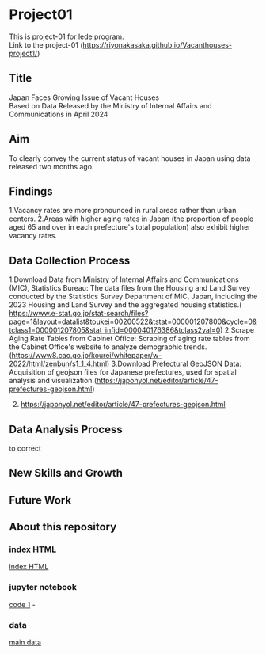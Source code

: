 # Project01
This is project-01 for lede program.
<br>
Link to the project-01 (https://riyonakasaka.github.io/Vacanthouses-project1/)

## Title
Japan Faces Growing Issue of Vacant Houses
<br>
Based on Data Released by the Ministry of Internal Affairs and Communications in April 2024

## Aim
To clearly convey the current status of vacant houses in Japan using data released two months ago.

## Findings
1.Vacancy rates are more pronounced in rural areas rather than urban centers.
2.Areas with higher aging rates in Japan (the proportion of people aged 65 and over in each prefecture's total population) also exhibit higher vacancy rates.

## Data Collection Process
1.Download Data from Ministry of Internal Affairs and Communications (MIC), Statistics Bureau: The data files from the Housing and Land Survey conducted by the Statistics Survey Department of MIC, Japan, including the 2023 Housing and Land Survey and the aggregated housing statistics.( https://www.e-stat.go.jp/stat-search/files?page=1&layout=datalist&toukei=00200522&tstat=000001207800&cycle=0&tclass1=000001207805&stat_infid=000040176386&tclass2val=0)
2.Scrape Aging Rate Tables from Cabinet Office: Scraping of aging rate tables from the Cabinet Office's website to analyze demographic trends.(https://www8.cao.go.jp/kourei/whitepaper/w-2022/html/zenbun/s1_1_4.html)
3.Download Prefectural GeoJSON Data: Acquisition of geojson files for Japanese prefectures, used for spatial analysis and visualization.(https://japonyol.net/editor/article/47-prefectures-geojson.html)



2. https://japonyol.net/editor/article/47-prefectures-geojson.html


## Data Analysis Process
to correct




## New Skills and Growth

## Future Work

## About this repository

### index HTML
[index HTML]() 
### jupyter notebook
[code 1]() -  
### data 
[main data]() 
<br>
